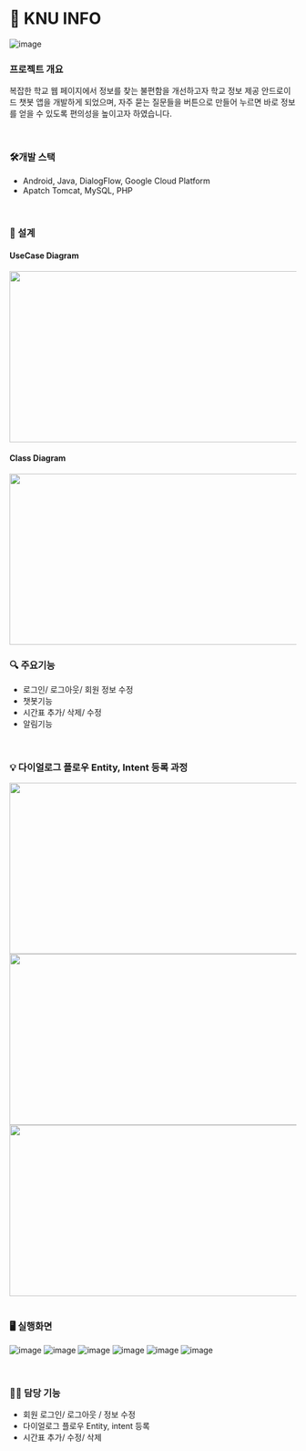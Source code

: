 # 💬 KNU INFO
![image](https://github.com/mmunkyeong/KNU-INFO/assets/62290451/8239eda8-8145-49dd-aa0f-616781c39ed3)

### 프로젝트 개요
복잡한 학교 웹 페이지에서 정보를 찾는 불편함을 개선하고자 학교 정보 제공 안드로이드 챗봇 앱을 개발하게 되었으며, 자주 묻는 질문들을 버튼으로 만들어 누르면 바로 정보를 얻을 수 있도록 편의성을 높이고자 하였습니다.

<br>

### 🛠️개발 스택
- Android, Java, DialogFlow, Google Cloud Platform
- Apatch Tomcat, MySQL, PHP

<br>

### 📝 설계
#### UseCase Diagram
<img src="https://github.com/mmunkyeong/KNU-INFO/assets/62290451/5630dda6-9514-4295-92e6-e7aa5bc07c94" width="600" height="300"/>

#### Class Diagram
<img src="https://github.com/mmunkyeong/KNU-INFO/assets/62290451/b979af94-c46a-42d6-b663-044e4e4536f0" width="600" height="300"/>

<br>

### 🔍 주요기능
- 로그인/ 로그아웃/ 회원 정보 수정
- 챗봇기능
- 시간표 추가/ 삭제/ 수정
- 알림기능

<br>

### 💡 다이얼로그 플로우 Entity, Intent 등록 과정
<img src="https://github.com/mmunkyeong/KNU-INFO/assets/62290451/fd90ca76-ba28-4c35-8593-4bffaea7eefa" width="600" height="300"/>
<img src="https://github.com/mmunkyeong/KNU-INFO/assets/62290451/a8c53d0b-00d7-4e5a-89f0-d0b4b2728882" width="600" height="300"/>
<img src="https://github.com/mmunkyeong/KNU-INFO/assets/62290451/bb0395af-e80a-467e-8f5c-b00c7ccf47a6" width="600" height="300"/>

<br>

<br>

### 🖥️ 실행화면
![image](https://github.com/mmunkyeong/KNU-INFO/assets/62290451/7c53246e-3cd1-40fa-9873-5fa7a33c9c3f)
![image](https://github.com/mmunkyeong/KNU-INFO/assets/62290451/7e6fe92b-c3e1-4bca-bb5b-b02b72d2126d)
![image](https://github.com/mmunkyeong/KNU-INFO/assets/62290451/c3e8579b-8936-4510-8bee-e3f1d8f95483)
![image](https://github.com/mmunkyeong/KNU-INFO/assets/62290451/5f9168d5-db86-4477-adc6-4f470f4d7998)
![image](https://github.com/mmunkyeong/KNU-INFO/assets/62290451/a9b7c391-e5d2-4f94-886f-3115bd3b5d41)
![image](https://github.com/mmunkyeong/KNU-INFO/assets/62290451/8a7a58ed-0909-4eda-a3c9-3f9d3f95f25c)

<br>

### 👩‍💻 담당 기능
- 회원 로그인/ 로그아웃 / 정보 수정
- 다이얼로그 플로우 Entity, intent 등록
- 시간표 추가/ 수정/ 삭제
  

